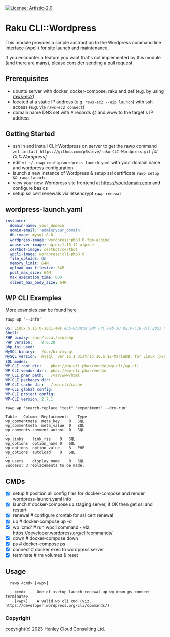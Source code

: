 [![License: Artistic-2.0](https://img.shields.io/badge/License-Artistic%202.0-0298c3.svg)](https://opensource.org/licenses/Artistic-2.0)

# Raku CLI::Wordpress

This module provides a simple abstraction to the Wordpress command line interface (wpcli) for site launch and maintenance.

If you encounter a feature you want that's not implemented by this module (and there are many), please consider sending a pull request.

## Prerequisites
- ubuntu server with docker, docker-compose, raku and zef (e.g. by using [raws-ec2](https://github.com/p6steve/raku-CLI-AWS-EC2-Simple))
- located at a static IP address (e.g. ```raws-ec2 --eip launch```) with ssh access (e.g. via ```raws-ec2 connect```)
- domain name DNS set with A records @ and www to the target's IP address

## Getting Started
- ssh in and install CLI::Wordpress on server to get the rawp command ```zef install https://github.com/p6steve/raku-CLI-Wordpress.git``` _[or CLI::Wordpress]_
- edit ```vi ~/.rawp-config/wordpress-launch.yaml``` with your domain name and wordpress configuration
- launch a new instance of Wordpress & setup ssl certificate ```rawp setup && rawp launch```
- view your new Wordpress site frontend at https://yourdomain.com and configure basics
- setup ssl cert renewals via letsencrypt ```rawp renewal```

## wordpress-launch.yaml
```yaml
instance:
  domain-name: your_domain
  admin-email: 'admin@your_domain'
  db-image: mysql:8.0
  wordpress-image: wordpress:php8.0-fpm-alpine
  webserver-image: nginx:1.15.12-alpine
  certbot-image: certbot/certbot
  wpcli-image: wordpress:cli-php8.0
  file_uploads: On
  memory_limit: 64M
  upload_max_filesize: 64M
  post_max_size: 64M
  max_execution_time: 600
  client_max_body_size: 64M
```

## WP CLI Examples
More examples can be found [here](./literature/wpcli.md)

```rawp wp '--info'```

```yaml
OS:	Linux 5.15.0-1031-aws #35-Ubuntu SMP Fri Feb 10 02:07:18 UTC 2023 x86_64
Shell:	
PHP binary:	/usr/local/bin/php
PHP version:	8.0.28
php.ini used:	
MySQL binary:	/usr/bin/mysql
MySQL version:	mysql  Ver 15.1 Distrib 10.6.12-MariaDB, for Linux (x86_64) using readline 5.1
SQL modes:	
WP-CLI root dir:	phar://wp-cli.phar/vendor/wp-cli/wp-cli
WP-CLI vendor dir:	phar://wp-cli.phar/vendor
WP_CLI phar path:	/var/www/html
WP-CLI packages dir:	
WP-CLI cache dir:	/.wp-cli/cache
WP-CLI global config:	
WP-CLI project config:	
WP-CLI version:	2.7.1
```

```rawp wp 'search-replace "test" "experiment" --dry-run'```

```text
Table	Column	Replacements	Type
wp_commentmeta	meta_key	0	SQL
wp_commentmeta	meta_value	0	SQL
wp_comments	comment_author	0	SQL
...
wp_links	link_rss	0	SQL
wp_options	option_name	0	SQL
wp_options	option_value	3	PHP
wp_options	autoload	0	SQL
...
wp_users	display_name	0	SQL
Success: 3 replacements to be made.
```

## CMDs
- [x] setup       # position all config files for docker-compose and render wordpress-launch.yaml info
- [x] launch      # docker-compose up staging server, if OK then get ssl and restart
- [x] renewal     # configure crontab for ssl cert renewal
- [x] up          # docker-compose up -d
- [x] wp 'cmd'    # run wpcli command - viz. https://developer.wordpress.org/cli/commands/
- [x] down        # docker-compose down
- [x] ps          # docker-compose ps
- [x] connect     # docker exec to wordpress server
- [x] terminate   # rm volumes & reset

## Usage
```
  rawp <cmd> [<wp>]
  
    <cmd>     One of <setup launch renewal up wp down ps connect terminate>
    [<wp>]    A valid wp cli cmd (viz. https://developer.wordpress.org/cli/commands/)
```

### Copyright
copyright(c) 2023 Henley Cloud Consulting Ltd.
